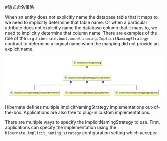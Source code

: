 #隐式命名策略

When an entity does not explicitly name the database table that it maps to, we need
to implicitly determine that table name. Or when a particular attribute does not explicitly name
the database column that it maps to, we need to implicitly determine that column name. There are
examples of the role of the `org.hibernate.boot.model.naming.ImplicitNamingStrategy` contract to
determine a logical name when the mapping did not provide an explicit name.

![](/Book/images/domain/naming/implicit_naming_strategy_diagram.svg)

Hibernate defines multiple ImplicitNamingStrategy implementations out-of-the-box. Applications
are also free to plug-in custom implementations.

There are multiple ways to specify the ImplicitNamingStrategy to use. First, applications can specify
the implementation using the `hibernate.implicit_naming_strategy` configuration setting which accepts:

